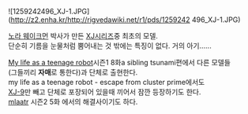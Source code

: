 ![1259242496_XJ-1.JPG](http://z2.enha.kr/http://rigvedawiki.net/r1/pds/1259242
496_XJ-1.JPG)

[노라 웨이크먼](%EB%85%B8%EB%9D%BC%20%EC%9B%A8%EC%9D%B4%ED%81%AC%EB%A8%BC.md) 박사가
만든 [XJ시리즈](XJ%EC%8B%9C%EB%A6%AC%EC%A6%88.md)중 최초의 모델.  
단순히 기름을 눈물처럼 뿜어내는 것 밖에는 특징이 없다. 거의 아기......

[My life as a teenage robot](My%20life%20as%20a%20teenage%20robot.md)시즌1
8화a sibling tsunami편에서 다른 모델들  
(그들끼리 **자매**로 통한다)과 단체로 출현한다.  
my life as a teenage robot - escape from cluster prime에서도  
[XJ-9](XJ-9.md)만 빼고 단체로 포장되어 있을때 끼어서 잠깐 등장하기도 한다.  
[mlaatr](mlaatr.md) 시즌2 5화 <Sister Sledgehammer>에서의 해결사이기도 하다.

